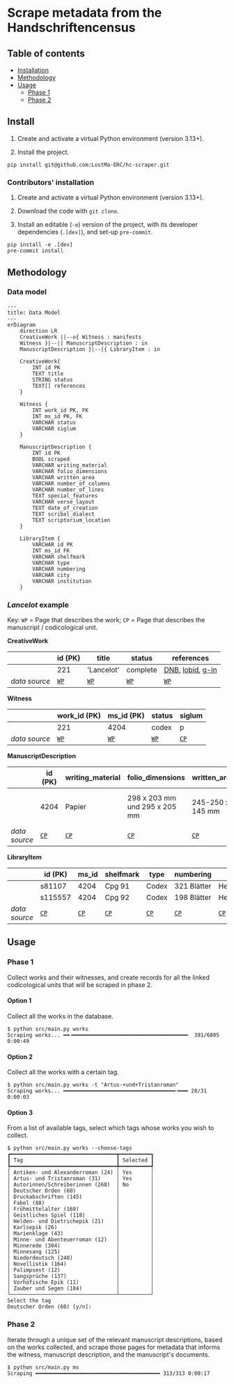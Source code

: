 # Scrape metadata from the Handschriftencensus

## Table of contents

- [Installation](#install)
- [Methodology](#methodology)
- [Usage](#usage)
    - [Phase 1](#phase-1)
    - [Phase 2](#phase-2)

## Install

1. Create and activate a virtual Python environment (version 3.13+).

2. Install the project.

```
pip install git@github.com:LostMa-ERC/hc-scraper.git
```

### Contributors' installation

1. Create and activate a virtual Python environment (version 3.13+).

2. Download the code with `git clone`.

3. Install an editable (`-e`) version of the project, with its developer dependencies (`.[dev]`), and set-up `pre-commit`.

```
pip install -e .[dev]
pre-commit install
```

## Methodology

### Data model

```mermaid
---
title: Data Model
---
erDiagram
    direction LR
    CreativeWork ||--o{ Witness : manifests
    Witness }|--|| ManuscriptDescription : in
    ManuscriptDescription }|--|{ LibraryItem : in

    CreativeWork{
        INT id PK
        TEXT title
        STRING status
        TEXT[] references
    }

    Witness {
        INT work_id PK, FK
        INT ms_id PK, FK
        VARCHAR status
        VARCHAR siglum
    }

    ManuscriptDescription {
        INT id PK
        BOOL scraped
        VARCHAR writing_material
        VARCHAR folio_dimensions
        VARCHAR written_area
        VARCHAR number_of_columns
        VARCHAR number_of_lines
        TEXT special_features
        VARCHAR verse_layout
        TEXT date_of_creation
        TEXT scribal_dialect
        TEXT scriptorium_location
    }

    LibraryItem {
        VARCHAR id PK
        INT ms_id FK
        VARCHAR shelfmark
        VARCHAR type
        VARCHAR numbering
        VARCHAR city
        VARCHAR institution
    }
```

### _Lancelot_ example

Key: `WP` = Page that describes the work; `CP` = Page that describes the manuscript / codicological unit.

**CreativeWork**

||id (PK)|title|status|references|
|--|--|--|--|--|
||221|'Lancelot'|complete|[DNB](https://portal.dnb.de/opac.htm?query=nid%3D4074015-8&method=simpleSearch&cqlMode=true), [lobid](https://lobid.org/gnd/4074015-8), [g-in](https://www.germanistik-im-netz.de/suchergebnisse/?q=4074015-8)
|_data source_|[`WP`](https://handschriftencensus.de/werke/221)|[`WP`](https://handschriftencensus.de/werke/221)|[`WP`](https://handschriftencensus.de/werke/221)|[`WP`](https://handschriftencensus.de/werke/221)|

**Witness**

||work_id (PK)|ms_id (PK)|status|siglum|
|--|--|--|--|--|
||221|4204|codex|p|
|_data source_|[`WP`](https://handschriftencensus.de/werke/221)|[`WP`](https://handschriftencensus.de/werke/221)|[`WP`](https://handschriftencensus.de/werke/221)|[`CP`](https://handschriftencensus.de/4204)|

**ManuscriptDescription**

||id (PK)|writing_material|folio_dimensions|written_area|number_of_columns|number_of_lines|special_features|verse_layout|date_of_creation|scribal_dialect|scriptorium_location|
|--|--|--|--|--|--|--|--|--|--|--|--|
||4204|Papier|298 x 203 mm und 295 x 205 mm|245-250 x 145 mm|1|36-48|Namenseintrag ([b], Vorsatzblatt): Johan Doringk||2. Viertel 16. Jh. (Zimmermann S. 222, 223)|südrheinfrk. mit mittelfrk. Schreibeigentümlichkeiten (Zimmermann S. 222, 223)|
|_data source_|[`CP`](https://handschriftencensus.de/4204)|[`CP`](https://handschriftencensus.de/4204)|[`CP`](https://handschriftencensus.de/4204)|[`CP`](https://handschriftencensus.de/4204)|[`CP`](https://handschriftencensus.de/4204)|[`CP`](https://handschriftencensus.de/4204)|[`CP`](https://handschriftencensus.de/4204)|[`CP`](https://handschriftencensus.de/4204)|[`CP`](https://handschriftencensus.de/4204)|[`CP`](https://handschriftencensus.de/4204)|[`CP`](https://handschriftencensus.de/4204)|

**LibraryItem**

||id (PK)|ms_id|shelfmark|type|numbering|city|institution|
|--|--|--|--|--|--|--|--|
||s81107|4204|Cpg 91|Codex|321 Blätter|Heidelberg|Universitätsbibl.|
||s115557|4204|Cpg 92|Codex|198 Blätter|Heidelberg|Universitätsbibl.|
|_data source_|[`CP`](https://handschriftencensus.de/4204)|[`CP`](https://handschriftencensus.de/4204)|[`CP`](https://handschriftencensus.de/4204)|[`CP`](https://handschriftencensus.de/4204)|[`CP`](https://handschriftencensus.de/4204)|[`CP`](https://handschriftencensus.de/4204)|[`CP`](https://handschriftencensus.de/4204)|

## Usage

### Phase 1

Collect works and their witnesses, and create records for all the linked codicological units that will be scraped in phase 2.

#### Option 1

Collect all the works in the database.

```
$ python src/main.py works
Scraping works... ━━╺━━━━━━━━━━━━━━━━━━━━━━━━━━━━━━━━━━━━━  391/6805 0:00:49
```

#### Option 2

Collect all the works with a certain tag.

```console
$ python src/main.py works -t "Artus-+und+Tristanroman"
Scraping works... ━━━━━━━━━━━━━━━━━━━━━━━━━━━━━━━━━━━━╺━━━ 28/31 0:00:03
```

#### Option 3

From a list of available tags, select which tags whose works you wish to collect.

```console
$ python src/main.py works --choose-tags
┏━━━━━━━━━━━━━━━━━━━━━━━━━━━━━━━━━━┳━━━━━━━━━━┓
┃ Tag                              ┃ Selected ┃
┡━━━━━━━━━━━━━━━━━━━━━━━━━━━━━━━━━━╇━━━━━━━━━━┩
│ Antiken- und Alexanderroman (24) │ Yes      │
│ Artus- und Tristanroman (31)     │ Yes      │
│ Autorinnen/Schreiberinnen (268)  │ No       │
│ Deutscher Orden (60)             │          │
│ Druckabschriften (145)           │          │
│ Fabel (88)                       │          │
│ Frühmittelalter (169)            │          │
│ Geistliches Spiel (118)          │          │
│ Helden- und Dietrichepik (21)    │          │
│ Karlsepik (26)                   │          │
│ Marienklage (43)                 │          │
│ Minne- und Abenteuerroman (12)   │          │
│ Minnerede (304)                  │          │
│ Minnesang (125)                  │          │
│ Niederdeutsch (240)              │          │
│ Novellistik (164)                │          │
│ Palimpsest (12)                  │          │
│ Sangsprüche (137)                │          │
│ Vorhöfische Epik (11)            │          │
│ Zauber und Segen (184)           │          │
└──────────────────────────────────┴──────────┘
Select the tag
Deutscher Orden (60) [y/n]:
```

### Phase 2

Iterate through a unique set of the relevant manuscript descriptions, based on the works collected, and scrape those pages for metadata that informs the witness, manuscript description, and the manuscript's documents.

```console
$ python src/main.py ms
Scraping ━━━━━━━━━━━━━━━━━━━━━━━━━━━━━━━━━━━━━━━━ 313/313 0:00:17
```
